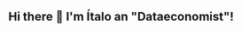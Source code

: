 ##  Hi there 👋 I'm Ítalo an "Dataeconomist"!

<!--
**italollima/italollima** is a ✨ _special_ ✨ repository because its `README.md` (this file) appears on your GitHub profile.

Here are some ideas to get you started:

- 🔭 Working as Data Engineer
- 🌱 I’m currently learning AWS Cloud 
- 🤔 I’m looking for help with ...
- 💬 Ask me about: Apply Economics, Data Engineer and Data Science. 
- 📫 How to reach me: italo_lima_lopes@hotmail.com.
- 😄 Pronouns: Her/him
-->
